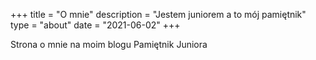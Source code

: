 +++
title = "O mnie"
description = "Jestem juniorem a to mój pamiętnik"
type = "about"
date = "2021-06-02"
+++

Strona o mnie na moim blogu Pamiętnik Juniora

